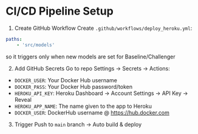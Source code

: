# CI/CD Pipeline Setup

1. Create GitHub Workflow
Create `.github/workflows/deploy_heroku.yml`:

```yaml
paths:
    - 'src/models'
```
so it triggers only when new models are set for Baseline/Challenger

2. Add GitHub Secrets
Go to repo Settings → Secrets → Actions:
- `DOCKER_USER`: Your Docker Hub username
- `DOCKER_PASS`: Your Docker Hub password/token
- `HEROKU_API_KEY`: Heroku Dashboard → Account Settings → API Key → Reveal
- `HEROKU_APP_NAME`: The name given to the app to Heroku
- `DOCKER_USER`: DockerHub username @ https://hub.docker.com


3. Trigger
Push to `main` branch → Auto build & deploy